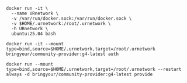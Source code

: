 ```shell
docker run -it \
  --name URnetwork \
  -v /var/run/docker.sock:/var/run/docker.sock \
  -v $HOME/.urnetwork:/root/.urnetwork \
  -h URnetwork \
  ubuntu:25.04 bash
```

`docker run -it --mount type=bind,source=$HOME/.urnetwork,target=/root/.urnetwork bringyour/community-provider:g4-latest auth`

`docker run --mount type=bind,source=$HOME/.urnetwork,target=/root/.urnetwork --restart always -d bringyour/community-provider:g4-latest provide`

